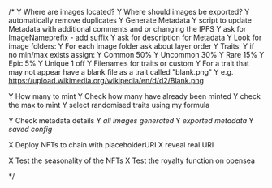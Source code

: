 /*
Y Where are images located?
Y Where should images be exported?
Y    automatically remove duplicates
Y Generate Metadata
Y    script to update Metadata with additional comments and or changing the IPFS
Y ask for ImageNameprefix - add suffix
Y ask for description for Metadata
Y Look for image folders:
Y    For each image folder ask about layer order
Y Traits:
Y    if no min/max exists assign:
Y        Common  50%
Y        Uncommon 30%
Y        Rare    15%
Y        Epic    5%
Y        Unique  1 off
Y    Filenames for traits or custom
Y    For a trait that may not appear have a blank file as a trait called "blank.png"
Y    e.g. https://upload.wikimedia.org/wikipedia/en/d/d2/Blank.png

Y How many to mint
Y Check how many have already been minted
Y check the max to mint
Y select randomised traits using my formula

Y Check metadata details
Y *all images generated*
Y *exported metadata*
Y *saved config*

X Deploy NFTs to chain with placeholderURI
X reveal real URI

X Test the seasonality of the NFTs
X Test the royalty function on opensea

*/